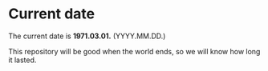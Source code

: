 # Current date

The current date is **1971.03.01.** (YYYY.MM.DD.)

This repository will be good when the world ends, so we will know how long it lasted.